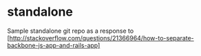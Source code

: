 standalone
==========

Sample standalone git repo as a response to [http://stackoverflow.com/questions/21366964/how-to-separate-backbone-js-app-and-rails-app]
